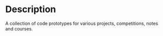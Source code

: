 # Description

A collection of code prototypes for various projects, competitions,
notes and courses.


